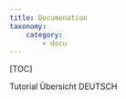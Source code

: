 ```yaml
---
title: Documenation
taxonomy:
    category:
        - docu
---
```



[TOC]

Tutorial Übersicht DEUTSCH